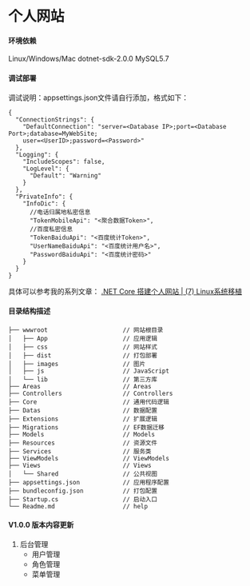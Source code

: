 个人网站
===========================

#### 环境依赖
Linux/Windows/Mac
dotnet-sdk-2.0.0
MySQL5.7

#### 调试部署
调试说明：appsettings.json文件请自行添加，格式如下：
```
{
  "ConnectionStrings": {
    "DefaultConnection": "server=<Database IP>;port=<Database Port>;database=MyWebSite;
    user=<UserID>;password=<Password>"
  },
  "Logging": {
    "IncludeScopes": false,
    "LogLevel": {
      "Default": "Warning"
    }
  },
  "PrivateInfo": {
    "InfoDic": {
      //电话归属地私密信息
      "TokenMobileApi": "<聚合数据Token>",
      //百度私密信息
      "TokenBaiduApi": "<百度统计Token>",
      "UserNameBaiduApi": "<百度统计用户名>",
      "PasswordBaiduApi": "<百度统计密码>"
    }
  }
}
```
具体可以参考我的系列文章：
[.NET Core 搭建个人网站 | (7) Linux系统移植](https://blog.lancel0t.cn/posts/mywebsite/MyWebSite07/)

#### 目录结构描述
```
├── wwwroot                     // 网站根目录
│   ├── App                     // 应用逻辑
│   ├── css                     // 网站样式
│   ├── dist                    // 打包部署
│   ├── images                  // 图片
│   ├── js                      // JavaScript
│   └── lib                     // 第三方库
├── Areas                       // Areas
├── Controllers                 // Controllers
├── Core                        // 通用代码逻辑
├── Datas                       // 数据配置
├── Extensions                  // 扩展逻辑
├── Migrations                  // EF数据迁移
├── Models                      // Models
├── Resources                   // 资源文件
├── Services                    // 服务类
├── ViewModels                  // ViewModels
├── Views                       // Views
│   └── Shared                  // 公共视图
├── appsettings.json            // 应用程序配置
├── bundleconfig.json           // 打包配置
├── Startup.cs                  // 启动入口
└── Readme.md                   // help
```
#### V1.0.0 版本内容更新
1. 后台管理
	- 用户管理
	- 角色管理
	- 菜单管理


